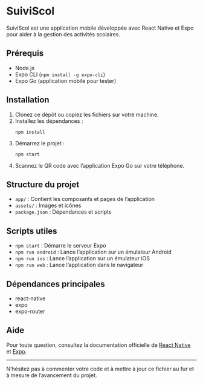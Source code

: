 # SuiviScol

SuiviScol est une application mobile développée avec React Native et Expo pour aider à la gestion des activités scolaires.

## Prérequis
- Node.js
- Expo CLI (`npm install -g expo-cli`)
- Expo Go (application mobile pour tester)

## Installation
1. Clonez ce dépôt ou copiez les fichiers sur votre machine.
2. Installez les dépendances :
   ```
   npm install
   ```
3. Démarrez le projet :
   ```
   npm start
   ```
4. Scannez le QR code avec l’application Expo Go sur votre téléphone.

## Structure du projet
- `app/` : Contient les composants et pages de l’application
- `assets/` : Images et icônes
- `package.json` : Dépendances et scripts

## Scripts utiles
- `npm start` : Démarre le serveur Expo
- `npm run android` : Lance l’application sur un émulateur Android
- `npm run ios` : Lance l’application sur un émulateur iOS
- `npm run web` : Lance l’application dans le navigateur

## Dépendances principales
- react-native
- expo
- expo-router

## Aide
Pour toute question, consultez la documentation officielle de [React Native](https://reactnative.dev/) et [Expo](https://docs.expo.dev/).

---
N’hésitez pas à commenter votre code et à mettre à jour ce fichier au fur et à mesure de l’avancement du projet.
